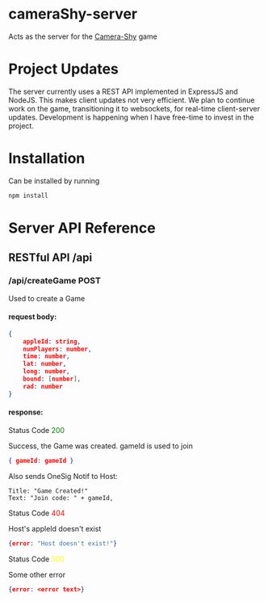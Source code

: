 # cameraShy-server
Acts as the server for the [Camera-Shy](https://github.com/eladdekel/camerashy) game

# Project Updates
The server currently uses a REST API implemented in ExpressJS and NodeJS. This makes client updates not very efficient.
We plan to continue work on the game, transitioning it to websockets, for real-time client-server updates.
Development is happening when I have free-time to invest in the project.

# Installation
Can be installed by running
```bash
npm install
```

# Server API Reference
## RESTful API /api
### /api/createGame POST

Used to create a Game
#### __request body:__
```JSON
{
    appleId: string,
    numPlayers: number,
    time: number,
    lat: number,
    long: number,
    bound: [number],
    rad: number
}
```
#### __response:__
Status Code <span style="color:green">200</span>

Success, the Game was created. gameId is used to join

```JSON
{ gameId: gameId }
```
Also sends OneSig Notif to Host: 
```
Title: "Game Created!"
Text: "Join code: " + gameId,
```
Status Code <span style="color:red">404</span>

Host's appleId doesn't exist

```JSON
{error: "Host doesn't exist!"}
```
Status Code <span style="color:yellow">500</span>

Some other error

```JSON
{error: <error text>}
```


